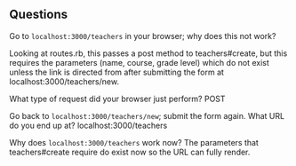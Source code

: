 ## Questions

Go to `localhost:3000/teachers` in your browser; why does this not work?

Looking at routes.rb, this passes a post method to teachers#create, but this requires the parameters (name, course, grade level) which do not exist unless the link is directed from after submitting the form at localhost:3000/teachers/new.


What type of request did your browser just perform?
POST

Go back to `localhost:3000/teachers/new`; submit the form again. What URL do you end up at?
localhost:3000/teachers


Why does `localhost:3000/teachers` work now?
The parameters that teachers#create require do exist now so the URL can fully render.
